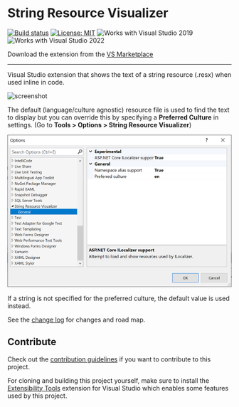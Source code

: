 # String Resource Visualizer

[![Build status](https://ci.appveyor.com/api/projects/status/a8qsff6l76e04p06?svg=true)](https://ci.appveyor.com/project/mrlacey/stringresourcevisualizer)
[![License: MIT](https://img.shields.io/badge/License-MIT-green.svg)](LICENSE)
![Works with Visual Studio 2019](https://img.shields.io/static/v1.svg?label=VS&message=2019&color=5F2E96)
![Works with Visual Studio 2022](https://img.shields.io/static/v1.svg?label=VS&message=2022&color=A853C7)

Download the extension from the [VS Marketplace](https://marketplace.visualstudio.com/items?itemName=MattLaceyLtd.StringResourceVisualizer)

-------------------------------------

Visual Studio extension that shows the text of a string resource (.resx) when used inline in code.

![screenshot](./art/screenshot.png)

The default (language/culture agnostic) resource file is used to find the text to display but you can override this by specifying a **Preferred Culture** in settings. (Go to **Tools > Options > String Resource Visualizer**)

![setting](./art/settings.png)

If a string is not specified for the preferred culture, the default value is used instead.

See the [change log](CHANGELOG.md) for changes and road map.

## Contribute

Check out the [contribution guidelines](CONTRIBUTING.md) if you want to contribute to this project.

For cloning and building this project yourself, make sure to install the
[Extensibility Tools](https://visualstudiogallery.msdn.microsoft.com/ab39a092-1343-46e2-b0f1-6a3f91155aa6)
extension for Visual Studio which enables some features used by this project.
